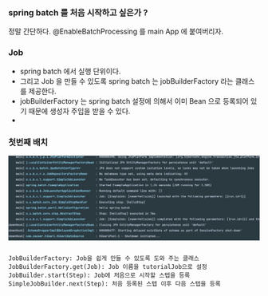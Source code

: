 ### spring batch 를 처음 시작하고 싶은가 ?
정말 간단하다. @EnableBatchProcessing 를 main App 에 붙여버리자.

### Job 
- spring batch 에서 실행 단위이다.
- 그리고 Job 을 만들 수 있도록 spring batch 는 jobBuilderFactory 라는 클래스 를 제공한다.
- jobBuilderFactory 는 spring batch 설정에 의해서 이미 Bean 으로 등록되어 있기 때문에 생성자 주입을 받을 수 있다.
- 

### 첫번째 배치
![img.png](img.png)

### 
```text
JobBuilderFactory: Job을 쉽게 만들 수 있도록 도와 주는 클래스
JobBuilderFactory.get(Job): Job 이름을 tutorialJob으로 설정
JobBuilder.start(Step): Job에 처음으로 시작할 스텝을 등록
SimpleJobBuilder.next(Step): 처음 등록된 스텝 이후 다음 스텝을 등록
```